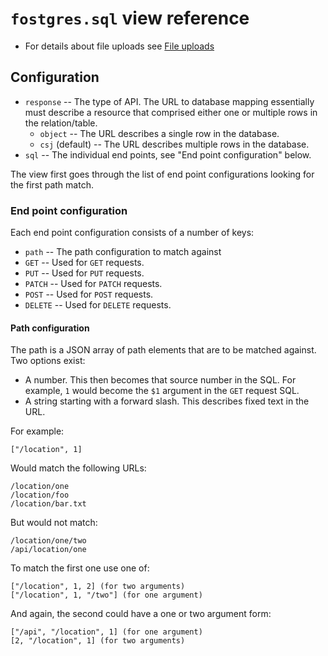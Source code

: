 # `fostgres.sql` view reference

* For details about file uploads see [File uploads](./File-uploads.md)


## Configuration

* `response` -- The type of API. The URL to database mapping essentially must describe a resource that comprised either one or multiple rows in the relation/table.
    * `object` -- The URL describes a single row in the database.
    * `csj` (default) -- The URL describes multiple rows in the database.
* `sql` -- The individual end points, see "End point configuration" below.

The view first goes through the list of end point configurations looking for the first path match.


### End point configuration

Each end point configuration consists of a number of keys:

* `path` -- The path configuration to match against
* `GET` -- Used for `GET` requests.
* `PUT` -- Used for `PUT` requests.
* `PATCH` -- Used for `PATCH` requests.
* `POST` -- Used for `POST` requests.
* `DELETE` -- Used for `DELETE` requests.

#### Path configuration

The path is a JSON array of path elements that are to be matched against. Two options exist:

* A number. This then becomes that source number in the SQL. For example, `1` would become the `$1` argument in the `GET` request SQL.
* A string starting with a forward slash. This describes fixed text in the URL.

For example:

    ["/location", 1]

Would match the following URLs:

    /location/one
    /location/foo
    /location/bar.txt

But would not match:

    /location/one/two
    /api/location/one

To match the first one use one of:

    ["/location", 1, 2] (for two arguments)
    ["/location", 1, "/two"] (for one argument)

And again, the second could have a one or two argument form:

    ["/api", "/location", 1] (for one argument)
    [2, "/location", 1] (for two arguments)

